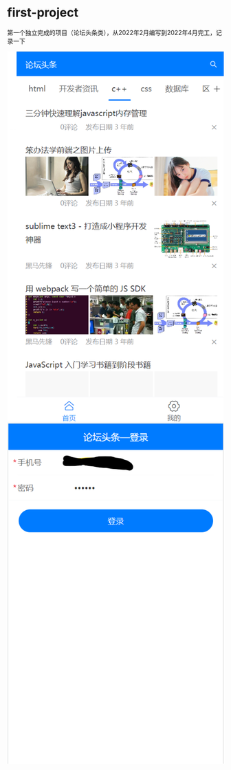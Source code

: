 # first-project
第一个独立完成的项目（论坛头条类），从2022年2月编写到2022年4月完工，记录一下

![image](https://github.com/yitu-wang/first-project/blob/main/readme/%E9%A1%B9%E7%9B%AE%E4%B8%BB%E9%A1%B5.png)
![image](https://github.com/yitu-wang/first-project/blob/main/readme/%E7%99%BB%E5%BD%95%E9%A1%B5.png)
